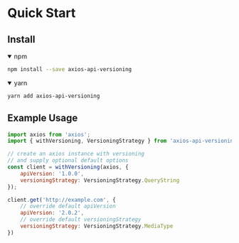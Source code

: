 # Quick Start

## Install

<details open>
<summary>npm</summary>

```bash
npm install --save axios-api-versioning
```
</details>

<details open>
<summary>yarn</summary>

```bash
yarn add axios-api-versioning
```
</details>

## Example Usage


```javascript
import axios from 'axios';
import { withVersioning, VersioningStrategy } from 'axios-api-versioning'

// create an axios instance with versioning
// and supply optional default options
const client = withVersioning(axios, {
    apiVersion: '1.0.0',
    versioningStrategy: VersioningStrategy.QueryString
});

client.get('http://example.com', {
    // override default apiVersion
    apiVersion: '2.0.2',
    // override default versioningStrategy
    versioningStrategy: VersioningStrategy.MediaType
})
```